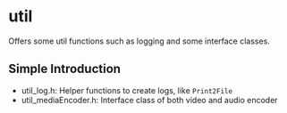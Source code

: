 # util

Offers some util functions such as logging and some interface classes.

## Simple Introduction

* util_log.h: Helper functions to create logs, like `Print2File`
* util_mediaEncoder.h: Interface class of both video and audio encoder

